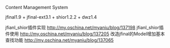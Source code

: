 Content Management System

jfinal1.9 + jfinal-ext3.1 + shior1.2.2 + dwz1.4

jfianl_shior插件实现
http://my.oschina.net/myaniu/blog/137198
jfianl_shior插件使用
http://my.oschina.net/myaniu/blog/137205
改造jfinal的Model增加基本查找功能
http://my.oschina.net/myaniu/blog/137065
